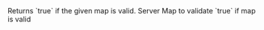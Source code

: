 <function name="IsMapValid" parent="HolyLib" type="libraryfunc">
	<description>Returns `true` if the given map is valid.</description>
	<realm>Server</realm>
	<args>
		<arg name="mapName" type="string">Map to validate</arg>
	</args>
	<rets>
		<ret name="success" type="boolean">`true` if map is valid</ret>
	</rets>
</function>